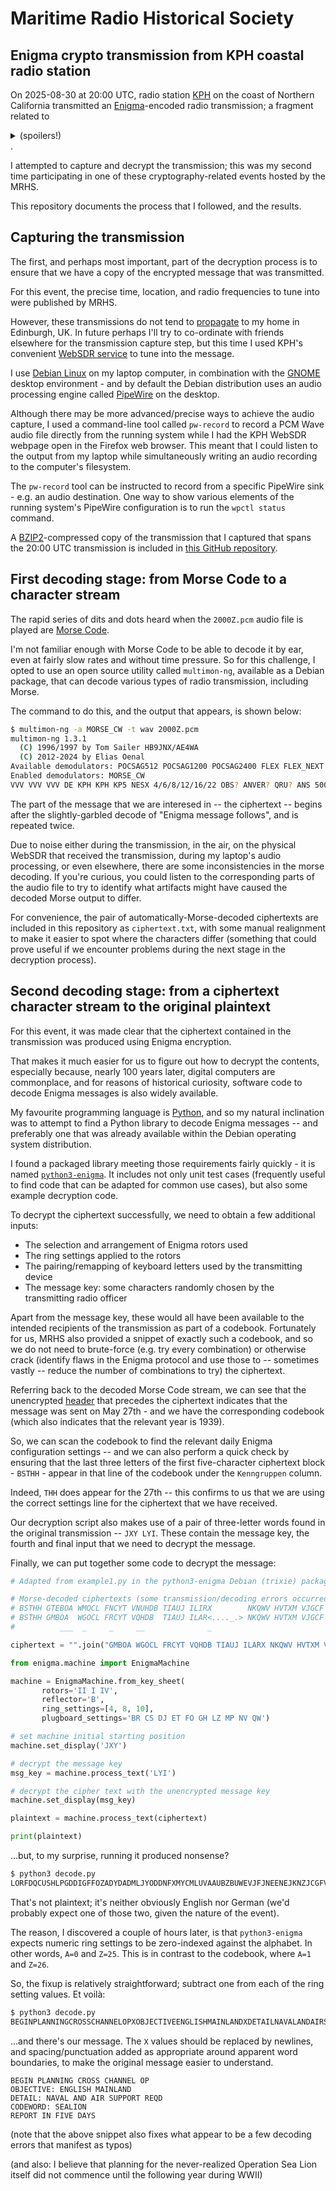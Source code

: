 Maritime Radio Historical Society
=================================

Enigma crypto transmission from KPH coastal radio station
---------------------------------------------------------

On 2025-08-30 at 20:00 UTC, radio station [KPH](https://www.radiomarine.org) on the coast of Northern California transmitted an [Enigma](https://cipherhistory.com)-encoded radio transmission; a fragment related to <details><summary>(spoilers!)</summary>[Operation Sea Lion](https://en.wikipedia.org/wiki/Operation_Sea_Lion)</details>.

I attempted to capture and decrypt the transmission; this was my second time participating in one of these cryptography-related events hosted by the MRHS.

This repository documents the process that I followed, and the results.

Capturing the transmission
--------------------------

The first, and perhaps most important, part of the decryption process is to ensure that we have a copy of the encrypted message that was transmitted.

For this event, the precise time, location, and radio frequencies to tune into were published by MRHS.

However, these transmissions do not tend to [propagate](https://en.wikipedia.org/wiki/Radio_propagation) to my home in Edinburgh, UK.  In future perhaps I'll try to co-ordinate with friends elsewhere for the transmission capture step, but this time I used KPH's convenient [WebSDR service](https://www.radiomarine.org/kph-sdrs) to tune into the message.

I use [Debian Linux](https://www.debian.org) on my laptop computer, in combination with the [GNOME](https://www.gnome.org) desktop environment - and by default the Debian distribution uses an audio processing engine called [PipeWire](https://www.pipewire.org/) on the desktop.

Although there may be more advanced/precise ways to achieve the audio capture, I used a command-line tool called `pw-record` to record a PCM Wave audio file directly from the running system while I had the KPH WebSDR webpage open in the Firefox web browser.  This meant that I could listen to the output from my laptop while simultaneously writing an audio recording to the computer's filesystem.

The `pw-record` tool can be instructed to record from a specific PipeWire sink - e.g. an audio destination.  One way to show various elements of the running system's PipeWire configuration is to run the `wpctl status` command.

A [BZIP2](https://en.wikipedia.org/wiki/Bzip2)-compressed copy of the transmission that I captured that spans the 20:00 UTC transmission is included in [this GitHub repository](https://github.com/jayaddison/mrhs-kph-enigma-decode).

First decoding stage: from Morse Code to a character stream
-----------------------------------------------------------

The rapid series of dits and dots heard when the `2000Z.pcm` audio file is played are [Morse Code](https://en.wikipedia.org/wiki/Morse_code).

I'm not familiar enough with Morse Code to be able to decode it by ear, even at fairly slow rates and without time pressure.  So for this challenge, I opted to use an open source utility called `multimon-ng`, available as a Debian package, that can decode various types of radio transmission, including Morse.

The command to do this, and the output that appears, is shown below:

```sh
$ multimon-ng -a MORSE_CW -t wav 2000Z.pcm 
multimon-ng 1.3.1
  (C) 1996/1997 by Tom Sailer HB9JNX/AE4WA
  (C) 2012-2024 by Elias Oenal
Available demodulators: POCSAG512 POCSAG1200 POCSAG2400 FLEX FLEX_NEXT EAS UFSK1200 CLIPFSK FMSFSK AFSK1200 AFSK2400 AFSK2400_2 AFSK2400_3 HAPN4800 FSK9600 DTMF ZVEI1 ZVEI2 ZVEI3 DZVEI PZVEI EEA EIA CCIR MORSE_CW DUMPCSV X10 SCOPE
Enabled demodulators: MORSE_CW
VVV VVV VVV DE KPH KPH KP5 NESX 4/6/8/12/16/22 OBS? ANVER? QRU? ANS 500/HF ITSI CH3 + K T IE CEK CTKKTKDE KPHE KPH KANH ENITNEKTEST EKSAT <.._...>UM<...._.>/ HP = E CQ CQ CQ DE KPS KPH NPH CG CQ CNA DE KPIE KPH KGH ENIGMA MESSAGE FOL<._...>OWS DEQ CQ ERQ DE KPH KPH KPH CQ CQ FQ DE KPH KPEI KPH ENIGMA MESSAGE FÖBLOWS <..._..>KAPT REINEKE FROM ADM RAEDER 231HM MAY Ü7 = <___..>20 = JXY LYI = BSTHH GTEBOA WM OCL FNCYT VNUHDB TIAUJ ILIRX NKQWV HVTXM VJGCF ZYUGP ZBDZW VLQFR ODBN C PPBDK XBWTZ MXKGP JAFKA QKKFU UULYV WXSZK DUFXW FZOFT QXKFS REPEAT KAPT REINEKE FROM ADM RAEDER EÜ312 MAY 27 = 120 = JXY LYI = BSTHH GMBOA WGOCL FRCYT VQHDB TIAUJ ILAR<...._.>NKQWV HVTXM VJGCF ZYUGP ZBBZW VLQFR ODBBC PPBTEK XBWTZ MXKGP JAFKA QKKFU UULYV WXUZK DUUXW FZOFT QVKFS END OF ENIGMA MEHSAGE VY 73 ES GR DE KPH SÄ <..._..._>V VVV VVIDE KPH KPS KPH QSX ST/6/8/J 2/16/2<_.._..>OBS? AMVEREZ QRU? ANS 500/HF ITU CH3 + B
```

The part of the message that we are interesed in -- the ciphertext -- begins after the slightly-garbled decode of "Enigma message follows", and is repeated twice.

Due to noise either during the transmission, in the air, on the physical WebSDR that received the transmission, during my laptop's audio processing, or even elsewhere, there are some inconsistencies in the morse decoding.  If you're curious, you could listen to the corresponding parts of the audio file to try to identify what artifacts might have caused the decoded Morse output to differ.

For convenience, the pair of automatically-Morse-decoded ciphertexts are included in this repository as `ciphertext.txt`, with some manual realignment to make it easier to spot where the characters differ (something that could prove useful if we encounter problems during the next stage in the decryption process).

Second decoding stage: from a ciphertext character stream to the original plaintext
-----------------------------------------------------------------------------------

For this event, it was made clear that the ciphertext contained in the transmission was produced using Enigma encryption.

That makes it much easier for us to figure out how to decrypt the contents, especially because, nearly 100 years later, digital computers are commonplace, and for reasons of historical curiosity, software code to decode Enigma messages is also widely available.

My favourite programming language is [Python](https://www.python.org), and so my natural inclination was to attempt to find a Python library to decode Enigma messages -- and preferably one that was already available within the Debian operating system distribution.

I found a packaged library meeting those requirements fairly quickly - it is named [`python3-enigma`](https://packages.debian.org/trixie/python3-enigma).  It includes not only unit test cases (frequently useful to find code that can be adapted for common use cases), but also some example decryption code.

To decrypt the ciphertext successfully, we need to obtain a few additional inputs:

  - The selection and arrangement of Enigma rotors used
  - The ring settings applied to the rotors
  - The pairing/remapping of keyboard letters used by the transmitting device
  - The message key: some characters randomly chosen by the transmitting radio officer

Apart from the message key, these would all have been available to the intended recipients of the transmission as part of a codebook.  Fortunately for us, MRHS also provided a snippet of exactly such a codebook, and so we do not need to brute-force (e.g. try every combination) or otherwise crack (identify flaws in the Enigma protocol and use those to -- sometimes vastly -- reduce the number of combinations to try) the ciphertext.

Referring back to the decoded Morse Code stream, we can see that the unencrypted [header](https://en.wikipedia.org/wiki/Header_(computing)) that precedes the ciphertext indicates that the message was sent on May 27th - and we have the corresponding codebook (which also indicates that the relevant year is 1939).

So, we can scan the codebook to find the relevant daily Enigma configuration settings -- and we can also perform a quick check by ensuring that the last three letters of the first five-character ciphertext block - `BSTHH` - appear in that line of the codebook under the `Kenngruppen` column.

Indeed, `THH` does appear for the 27th -- this confirms to us that we are using the correct settings line for the ciphertext that we have received.

Our decryption script also makes use of a pair of three-letter words found in the original transmission -- `JXY LYI`.  These contain the message key, the fourth and final input that we need to decrypt the message.

Finally, we can put together some code to decrypt the message:

```python
# Adapted from example1.py in the python3-enigma Debian (trixie) package

# Morse-decoded ciphertexts (some transmission/decoding errors occurred between these repeats, highlighted below)
# BSTHH GTEBOA WMOCL FNCYT VNUHDB TIAUJ ILIRX        NKQWV HVTXM VJGCF ZYUGP ZBDZW VLQFR ODBNC PPBDK  XBWTZ MXKGP JAFKA QKKFU UULYV WXSZK DUFXW FZOFT QXKFS
# BSTHH GMBOA  WGOCL FRCYT VQHDB  TIAUJ ILAR<...._.> NKQWV HVTXM VJGCF ZYUGP ZBBZW VLQFR ODBBC PPBTEK XBWTZ MXKGP JAFKA QKKFU UULYV WXUZK DUUXW FZOFT QVKFS
#          ___  _     _     __              _                                  _            _     __                                  _     _

ciphertext = "".join("GMBOA WGOCL FRCYT VQHDB TIAUJ ILARX NKQWV HVTXM VJGCF ZYUGP ZBBZW VLQFR ODBBC PPBDK XBWTZ MXKGP JAFKA QKKFU UULYV WXUZK DUUXW FZOFT QVKFS".split())

from enigma.machine import EnigmaMachine

machine = EnigmaMachine.from_key_sheet(
       rotors='II I IV',
       reflector='B',
       ring_settings=[4, 8, 10],
       plugboard_settings='BR CS DJ ET FO GH LZ MP NV QW')

# set machine initial starting position
machine.set_display('JXY')

# decrypt the message key
msg_key = machine.process_text('LYI')

# decrypt the cipher text with the unencrypted message key
machine.set_display(msg_key)

plaintext = machine.process_text(ciphertext)

print(plaintext)
```

...but, to my surprise, running it produced nonsense?

```sh
$ python3 decode.py 
LORFDQCUSHLPGDDIGFFOZADYDADMLJYODDNFXMYCMLUVAAUBZBUWEVJFJNEENEJKNZJCGFVVLJXALNZQFVQUSPYIHTGJNIZNAXLAHSXMUGQWKQOWPJP
```

That's not plaintext; it's neither obviously English nor German (we'd probably expect one of those two, given the nature of the event).

The reason, I discovered a couple of hours later, is that `python3-enigma` expects numeric ring settings to be zero-indexed against the alphabet.  In other words, `A=0` and `Z=25`.  This is in contrast to the codebook, where `A=1` and `Z=26`.

So, the fixup is relatively straightforward; subtract one from each of the ring setting values.  Et voilà:

```sh
$ python3 decode.py
BEGINPLANNINGCROSSCHANNELOPXOBJECTIVEENGLISHMAINLANDXDETAILNAVALANDAIRSUPPORTREQSXCODEWORDSEALIONXREPOHTINFIVEDYYSX
```

...and there's our message.  The `X` values should be replaced by newlines, and spacing/punctuation added as appropriate around apparent word boundaries, to make the original message easier to understand.

```
BEGIN PLANNING CROSS CHANNEL OP
OBJECTIVE: ENGLISH MAINLAND
DETAIL: NAVAL AND AIR SUPPORT REQD
CODEWORD: SEALION
REPORT IN FIVE DAYS
```

(note that the above snippet also fixes what appear to be a few decoding errors that manifest as typos)

(and also: I believe that planning for the never-realized Operation Sea Lion itself did not commence until the following year during WWII)
